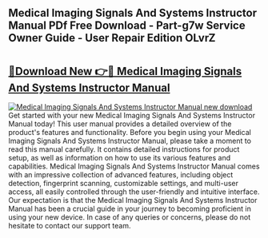 ## Medical Imaging Signals And Systems Instructor Manual PDf Free Download - Part-g7w Service Owner Guide - User Repair Edition OLvrZ

# <h2><a href="http://bc84246.oget.top/?id=Medical+Imaging+Signals+And+Systems+Instructor+Manual">🔗Download New 👉🔴 Medical Imaging Signals And Systems Instructor Manual</a></h2>

[![Medical Imaging Signals And Systems Instructor Manual new download](https://i.imgur.com/5g1atiW.png)](http://bc84246.oget.top/?id=Medical+Imaging+Signals+And+Systems+Instructor+Manual)
Get started with your new Medical Imaging Signals And Systems Instructor Manual today! This user manual provides a detailed overview of the product's features and functionality. Before you begin using your Medical Imaging Signals And Systems Instructor Manual, please take a moment to read this manual carefully. It contains detailed instructions for product setup, as well as information on how to use its various features and capabilities. Medical Imaging Signals And Systems Instructor Manual comes with an impressive collection of advanced features, including object detection, fingerprint scanning, customizable settings, and multi-user access, all easily controlled through the user-friendly and intuitive interface. Our expectation is that the Medical Imaging Signals And Systems Instructor Manual has been a crucial guide in your journey to becoming proficient in using your new device. In case of any queries or concerns, please do not hesitate to contact our support team.
